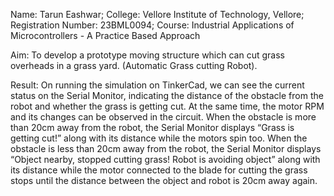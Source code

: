 Name: Tarun Eashwar; 
College: Vellore Institute of Technology, Vellore; 
Registration Number: 23BML0094; 
Course: Industrial Applications of Microcontrollers - A Practice Based Approach



Aim: 
To develop a prototype moving structure which can cut grass overheads in a grass yard. (Automatic Grass cutting Robot).

Result: 
On running the simulation on TinkerCad, we can see the current status on the Serial Monitor, indicating the distance of the obstacle from the robot and whether the grass is getting cut. At the same time, the motor RPM and its changes can be observed in the circuit.
When the obstacle is more than 20cm away from the robot, the Serial Monitor displays “Grass is getting cut!” along with its distance while the motors spin too.
When the obstacle is less than 20cm away from the robot, the Serial Monitor displays “Object nearby, stopped cutting grass! Robot is avoiding object” along with its distance while the motor connected to the blade for cutting the grass stops until the distance between the object and robot is 20cm away again.
